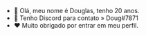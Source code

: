 - 👋 Olá, meu nome é Douglas, tenho 20 anos.
- 💙 Tenho Discord para contato » Doug#7871
- ❤ Muito obrigado por entrar em meu perfil.

<!---
dougldev/dougldev is a ✨ special ✨ repository because its `README.md` (this file) appears on your GitHub profile.
You can click the Preview link to take a look at your changes.
--->
